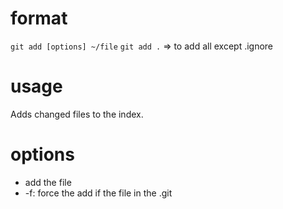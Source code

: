 # format

`git add [options] ~/file`
`git add .` => to add all except .ignore
# usage

  Adds changed files to the index.

# options

- add the file 
- -f: force the add if the file in the .git